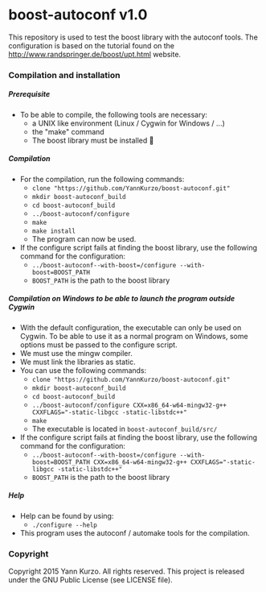 # boost-autoconf v1.0
This repository is used to test the boost library with the autoconf tools. The configuration is based on the tutorial found on the http://www.randspringer.de/boost/upt.html website.

### Compilation and installation

##### Prerequisite
- To be able to compile, the following tools are necessary:
  * a UNIX like environment (Linux / Cygwin for Windows / ...)
  * the "make" command
  * The boost library must be installed
  
##### Compilation
- For the compilation, run the following commands:
  * `clone "https://github.com/YannKurzo/boost-autoconf.git"`
  * `mkdir boost-autoconf_build`
  * `cd boost-autoconf_build`
  * `../boost-autoconf/configure`
  * `make`
  * `make install`
  * The program can now be used.
- If the configure script fails at finding the boost library, use the following command for the configuration:
  * `../boost-autoconf--with-boost=/configure --with-boost=BOOST_PATH`
  * `BOOST_PATH` is the path to the boost library

##### Compilation on Windows to be able to launch the program outside Cygwin
- With the default configuration, the executable can only be used on Cygwin. To be able to use it as a normal program on Windows, some options must be passed to the configure script.
- We must use the mingw compiler.
- We must link the libraries as static.
- You can use the following commands:
  * `clone "https://github.com/YannKurzo/boost-autoconf.git"`
  * `mkdir boost-autoconf_build`
  * `cd boost-autoconf_build`
  * `../boost-autoconf/configure CXX=x86_64-w64-mingw32-g++ CXXFLAGS="-static-libgcc -static-libstdc++"`
  * `make`
  * The executable is located in `boost-autoconf_build/src/`
- If the configure script fails at finding the boost library, use the following command for the configuration:
  * `../boost-autoconf--with-boost=/configure --with-boost=BOOST_PATH CXX=x86_64-w64-mingw32-g++ CXXFLAGS="-static-libgcc -static-libstdc++"`
  * `BOOST_PATH` is the path to the boost library

##### Help
- Help can be found by using:
  * `./configure --help`
- This program uses the autoconf / automake tools for the compilation.


### Copyright
Copyright 2015 Yann Kurzo. All rights reserved.
This project is released under the GNU Public License (see LICENSE file).
